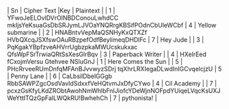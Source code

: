 | Sn | Cipher Text                                                        |Key | Plaintext          |
| 1  | YFwoJeELOvlDVrOlNBDConouLwhdCC mkIjsYeKsuaGsDbSRJymLJVOaYNQRrgKBSifPOdnCbUleWCbf         | 4   | Yellow submarine   |
| 2  | HNABntvVepMaQSNHyKxQTXZf HVbQXcqJSXfswOAuRBzpefOdfBeylimeqDHDlFc                         | 7   | Hey Jude           |
| 3  | PqKgakYBpfzveAHVrrUgbzpkaMWUcskukxac QfsWpFSrTrwiaQRtSsXesGlrBqv                         | 3   | Paperback Writer   |
| 4  | HXelrEed fCxojmVersu Gtehvee NSluGnJ                                                     | 1   | Here Comes the Sun |
| 5  | PHcRrveeRUmDnfqMFAnBJvvwyzSDrj tqXhrLRXIegaDLwdInIGCvqelcjzU                             | 5   | Penny Lane         |
| 6  | CaLbsilDbelGGgb RbbSAWPZgcOsdVavIdSdxxfVeHQtvmJxDfyCYwo                                  | 4   | Cil Academy        |
| 7  | pcxzGsKfyLKdZRObtAwohNmWhlbFnIJiofcYDeWjnNOFpdYUiqeLVqcKsUXJWeYttITQzGpFaILWQkRU!BwhehCh | 7   | pythonista!        |
